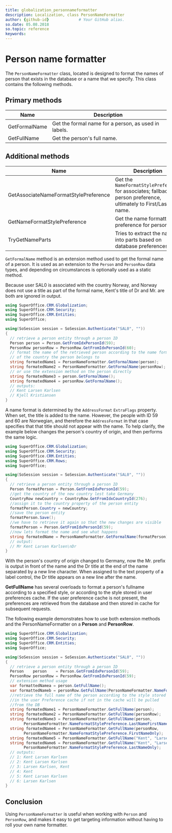 ```yaml
---
title: globalization_personnameformatter
description: Localization, class PersonNameFormatter
author: {github-id}             # Your GitHub alias.
so.date: 05.08.2018
so.topic: reference
keywords:
---
```


# Person name formatter

The `PersonNameFormatter` class, located is designed to format the names of person that exists in the database or a name that we specify. This class contains the following methods.

## Primary methods

| Name | Description |
|---|---|
| GetFormalName | Get the formal name for a person, as used in labels. |
| GetFullName   | Get the person's full name. |

## Additional methods

| Name | Description |
|---|---|
| GetAssociateNameFormatStylePreference | Get the `NameFormatStylePreference` for associates; fallback to person preference, ultimately to First/Last name. |
| GetNameFormatStylePreference | Get the name formatting preference for persons. |
| TryGetNameParts | Tries to extract the name into parts based on database preferences. |

`GetFormalName` method is an extension method used to get the formal name of a person. It is used as an extension to the `Person` and `PersonRow` data types, and depending on circumstances is optionally used as a static method.

Because user SAL0 is associated with the country Norway, and Norway does not use a title as part of the formal name, Kent's title of Dr and Mr. are both are ignored in output.

```csharp
using SuperOffice.CRM.Globalization;
using SuperOffice.CRM.Security;
using SuperOffice.CRM.Entities;
using SuperOffice;

using(SoSession session = SoSession.Authenticate("SAL0", ""))
{
  // retrieve a person entity through a person ID
  Person person = Person.GetFromIdxPersonId(59);
  PersonRow personRow = PersonRow.GetFromIdxPersonId(60);
  // format the name of the retrieved person according to the name format
  // of the country the person belongs to
  string formatedName1 = PersonNameFormatter.GetFormalName(person);
  string formatedName2 = PersonNameFormatter.GetFormalName(personRow);
  // or use the extension method on the person directly
  string formatedName3 = person.GetFormalName();
  string formatedName4 = personRow.GetFormalName();
  // outputs:
  // Kent Larsen Karlsen
  // Kjell Kristiansen
}
```

A name format is determined by the `AddressFormat` `ExtraFlags` property. When set, the title is added to the name. However, the people with ID 59 and 60 are Norwegian, and therefore the `AddressFormat` in that case specifies that that title should not appear with the name. To help clarify, the example below changes the person's country of origin, and then performs the same logic.

```csharp
using SuperOffice.CRM.Globalization;
using SuperOffice.CRM.Security;
using SuperOffice.CRM.Entities;
using SuperOffice.CRM.Rows;
using SuperOffice;

using(SoSession session = SoSession.Authenticate("SAL0", ""))
{
  // retrieve a person entity through a person ID 
  Person formatPerson = Person.GetFromIdxPersonId(59);
  //get the country of the new country lest take Germany
  CountryRow newCountry = CountryRow.GetFromIdxCountryId(276);
  //assign it to the country property of the person entity
  formatPerson.Country = newCountry;
  //save the person entity
  formatPerson.Save();
  //we have to retrieve it again so that the new changes are visible
  formatPerson = Person.GetFromIdxPersonId(59);
  //now lets format the name and see what happens
  string formatedName = PersonNameFormatter.GetFormalName(formatPerson);
  // output:
  // Mr Kent Larsen Karlsen\nDr
}
```

With the person's country of origin changed to Germany, now the Mr. prefix is output in front of the name and the Dr title at the end of the name separated by a new line character. When assigned to the text property of a label control, the Dr title appears on a new line after the name.

**GetFullName** has several overloads to format a person's fullname according to a specified style, or according to the style stored in user preferences cache. If the user preference cache is not present, the preferences are retrieved from the database and then stored in cache for subsequent requests.

The following example demonstrates how to use both extension methods and the PersonNameFormatter on a **Person** and **PersonRow**.

```csharp
using SuperOffice.CRM.Globalization;
using SuperOffice.CRM.Security;
using SuperOffice.CRM.Entities;
using SuperOffice;

using(SoSession session = SoSession.Authenticate("SAL0", ""))
{
  // retrieve a person entity through a person ID
  Person    person    = Person.GetFromIdxPersonId(59);
  PersonRow personRow = PersonRow.GetFromIdxPersonId(59);
  // extension method usage
  var formattedNamea = person.GetFullName();
  var formattedNameb = personRow.GetFullName(PersonNameFormatter.NameFormatStylePreference.LastNameFirstName);
  //retrieve the full name of the person according to the style stored
  //in the user Preference cache if not in the cache will be pulled
  //from the DB
  string formatedName1 = PersonNameFormatter.GetFullName(person);
  string formatedName2 = PersonNameFormatter.GetFullName(personRow);
  string formatedName3 = PersonNameFormatter.GetFullName(person,
        PersonNameFormatter.NameFormatStylePreference.LastNameFirstName);
  string formatedName4 = PersonNameFormatter.GetFullName(personRow,
        PersonNameFormatter.NameFormatStylePreference.FirstNameOnly);
  string formatedName5 = PersonNameFormatter.GetFullName("Kent", "Larsen", "Karlsen");
  string formatedName6 = PersonNameFormatter.GetFullName("Kent", "Larsen", "Karlsen",
        PersonNameFormatter.NameFormatStylePreference.LastNameOnly);
  // outputs:
  // 1: Kent Larsen Karlsen
  // 2: Kent Larsen Karlsen
  // 3: Larsen Karlsen, Kent
  // 4: Kent
  // 5: Kent Larsen Karlsen
  // 6: Larsen Karlsen
}
```

## Conclusion

Using `PersonNameFormatter` is useful when working with `Person` and `PersonRow`, and makes it easy to get targeting information without having to roll your own name formatter.
